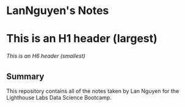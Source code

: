 # LanNguyen's Notes
# This is an H1 header (largest)
###### This is an H6 header (smallest)
## Summary 

This repository contains all of the notes taken by Lan Nguyen for the Lighthouse Labs Data Science Bootcamp.
